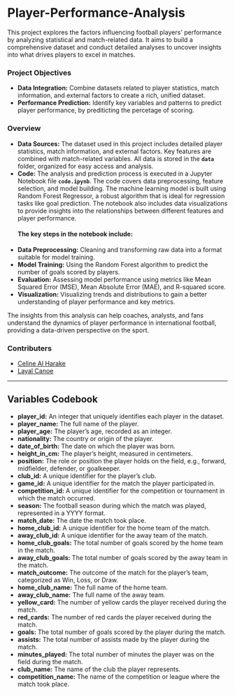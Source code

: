 # Player-Performance-Analysis
This project explores the factors influencing football players' performance by analyzing statistical and match-related data. It aims to build a comprehensive dataset and conduct detailed analyses to uncover insights into what drives players to excel in matches.

### Project Objectives
- **Data Integration:** Combine datasets related to player statistics, match information, and external factors to create a rich, unified dataset.
- **Performance Prediction:** Identify key variables and patterns to predict player performance, by prediticting the percetage of scoring.

### Overview
- **Data Sources:** The dataset used in this project includes detailed player statistics, match information, and external factors. Key features are combined with match-related variables. All data is stored in the **`data`** folder, organized for easy access and analysis.
- **Code:** The analysis and prediction process is executed in a Jupyter Notebook file **`code.ipynb`**. The code covers data preprocessing, feature selection, and model building. The machine learning model is built using Random Forest Regressor, a robust algorithm that is ideal for regression tasks like goal prediction. The notebook also includes data visualizations to provide insights into the relationships between different features and player performance.
  #### The key steps in the notebook include:
- **Data Preprocessing:** Cleaning and transforming raw data into a format suitable for model training.
- **Model Training:** Using the Random Forest algorithm to predict the number of goals scored by players.
- **Evaluation:** Assessing model performance using metrics like Mean Squared Error (MSE), Mean Absolute Error (MAE), and R-squared score.
- **Visualization:** Visualizing trends and distributions to gain a better understanding of player performance and key metrics.

The insights from this analysis can help coaches, analysts, and fans understand the dynamics of player performance in international football, providing a data-driven perspective on the sport.

### Contributers
- [Celine Al Harake](https://github.com/CelineHarakee)
- [Layal Canoe](https://github.com/layalcanoe)

---
##  Variables Codebook 
- **player_id:** An integer that uniquely identifies each player in the dataset.
- **player_name:** The full name of the player.
- **player_age:** The player’s age, recorded as an integer.
- **nationality:** The country or origin of the player.
- **date_of_birth:** The date on which the player was born.
- **height_in_cm:** The player’s height, measured in centimeters.
- **position:** The role or position the player holds on the field, e.g., forward, midfielder, defender, or goalkeeper.
- **club_id:** A unique identifier for the player’s club.
- **game_id:** A unique identifier for the match the player participated in.
- **competition_id:** A unique identifier for the competition or tournament in which the match occurred.
- **season:** The football season during which the match was played, represented in a YYYY format.
- **match_date:** The date the match took place.
- **home_club_id:** A unique identifier for the home team of the match.
- **away_club_id:** A unique identifier for the away team of the match.
- **home_club_goals:** The total number of goals scored by the home team in the match.
- **away_club_goals:** The total number of goals scored by the away team in the match.
- **match_outcome:** The outcome of the match for the player’s team, categorized as Win, Loss, or Draw.
- **home_club_name:** The full name of the home team.
- **away_club_name:** The full name of the away team.
- **yellow_card:** The number of yellow cards the player received during the match.
- **red_cards:** The number of red cards the player received during the match.
- **goals:** The total number of goals scored by the player during the match.
- **assists:** The total number of assists made by the player during the match.
- **minutes_played:** The total number of minutes the player was on the field during the match.
- **club_name:** The name of the club the player represents.
- **competition_name:** The name of the competition or league where the match took place.
